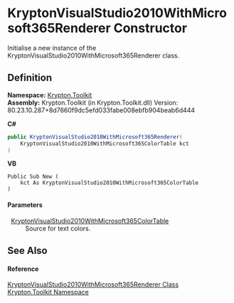 # KryptonVisualStudio2010WithMicrosoft365Renderer Constructor


Initialise a new instance of the KryptonVisualStudio2010WithMicrosoft365Renderer class.



## Definition
**Namespace:** <a href="79d2eac2-21f4-54ff-7552-b20c33c30600.md">Krypton.Toolkit</a>  
**Assembly:** Krypton.Toolkit (in Krypton.Toolkit.dll) Version: 80.23.10.287+8d7660f9dc5efd033fabe008ebfb904beab6d444

**C#**
``` C#
public KryptonVisualStudio2010WithMicrosoft365Renderer(
	KryptonVisualStudio2010WithMicrosoft365ColorTable kct
)
```
**VB**
``` VB
Public Sub New ( 
	kct As KryptonVisualStudio2010WithMicrosoft365ColorTable
)
```



#### Parameters
<dl><dt>  <a href="6ded0176-68c4-4f39-2386-77172b4985ae.md">KryptonVisualStudio2010WithMicrosoft365ColorTable</a></dt><dd>Source for text colors.</dd></dl>

## See Also


#### Reference
<a href="bb2506d2-5dba-c671-62dd-34d1074f31a1.md">KryptonVisualStudio2010WithMicrosoft365Renderer Class</a>  
<a href="79d2eac2-21f4-54ff-7552-b20c33c30600.md">Krypton.Toolkit Namespace</a>  
